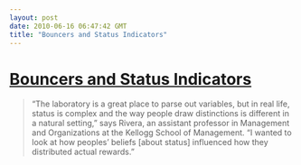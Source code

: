 ```yaml
---
layout: post
date: 2010-06-16 06:47:42 GMT
title: "Bouncers and Status Indicators"
---
```

# [Bouncers and Status Indicators](http://insight.kellogg.northwestern.edu/index.php/Kellogg/article/sizing_up_the_nightlife/)

> “The laboratory is a great place to parse out variables, but in real life, status is complex and the way people draw distinctions is different in a natural setting,” says Rivera, an assistant professor in Management and Organizations at the Kellogg School of Management. “I wanted to look at how peoples’ beliefs [about status] influenced how they distributed actual rewards.”